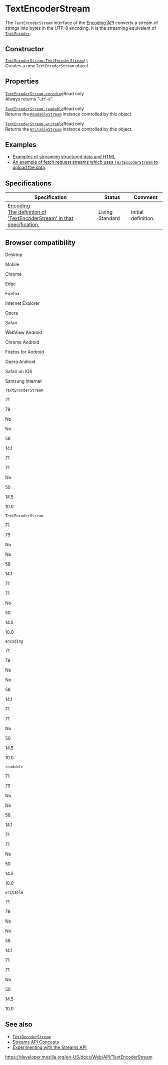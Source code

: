 TextEncoderStream
=================

The `TextEncoderStream` interface of the [Encoding API](encoding_api) converts a stream of strings into bytes in the UTF-8 encoding. It is the streaming equivalent of [`TextEncoder`](textencoder).

Constructor
-----------

[`TextEncoderStream.TextEncoderStream()`](textencoderstream/textencoderstream)  
Creates a new `TextEncoderStream` object.

Properties
----------

 [`TextEncoderStream.encoding`](textencoderstream/encoding)<span class="badge inline readonly">Read only </span>   
Always returns "`utf-8`".

 [`TextEncoderStream.readable`](textencoderstream/readable)<span class="badge inline readonly">Read only </span>   
Returns the [`ReadableStream`](readablestream) instance controlled by this object.

 [`TextEncoderStream.writable`](textencoderstream/writable)<span class="badge inline readonly">Read only </span>   
Returns the [`WritableStream`](writablestream) instance controlled by this object.

Examples
--------

-   [Examples of streaming structured data and HTML](https://streams.spec.whatwg.org/demos/)
-   [An example of fetch request streams which uses `TextEncoderStream` to upload the data](https://glitch.com/~fetch-request-stream).

Specifications
--------------

<table><thead><tr class="header"><th>Specification</th><th>Status</th><th>Comment</th></tr></thead><tbody><tr class="odd"><td><a href="https://encoding.spec.whatwg.org/#interface-textencoderstream">Encoding<br />
<span class="small">The definition of 'TextEncoderStream' in that specification.</span></a></td><td><span class="spec-living">Living Standard</span></td><td>Initial definition.</td></tr></tbody></table>

Browser compatibility
---------------------

Desktop

Mobile

Chrome

Edge

Firefox

Internet Explorer

Opera

Safari

WebView Android

Chrome Android

Firefox for Android

Opera Android

Safari on IOS

Samsung Internet

`TextEncoderStream`

71

79

No

No

58

14.1

71

71

No

50

14.5

10.0

`TextEncoderStream`

71

79

No

No

58

14.1

71

71

No

50

14.5

10.0

`encoding`

71

79

No

No

58

14.1

71

71

No

50

14.5

10.0

`readable`

71

79

No

No

58

14.1

71

71

No

50

14.5

10.0

`writable`

71

79

No

No

58

14.1

71

71

No

50

14.5

10.0

See also
--------

-   [`TextDecoderStream`](textdecoderstream)
-   [Streams API Concepts](streams_api/concepts)
-   [Experimenting with the Streams API](https://deanhume.com/experimenting-with-the-streams-api/)

<a href="https://developer.mozilla.org/en-US/docs/Web/API/TextEncoderStream" class="_attribution-link">https://developer.mozilla.org/en-US/docs/Web/API/TextEncoderStream</a>
